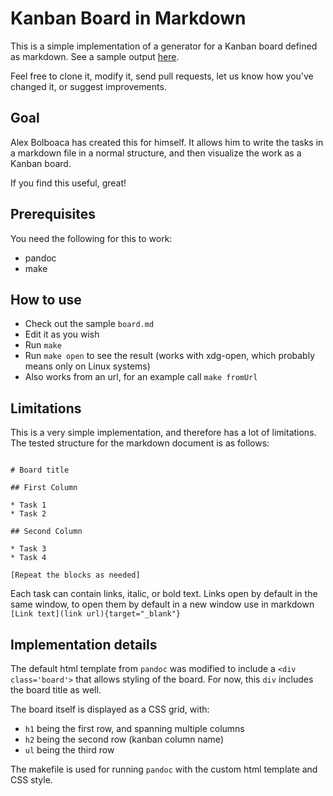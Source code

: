 # Kanban Board in Markdown

This is a simple implementation of a generator for a Kanban board defined as markdown. See a sample output [here](https://htmlpreview.github.io/?https://raw.githubusercontent.com/MozaicWorks/KanbanBoardInMarkdown/master/sample/board.html). 

Feel free to clone it, modify it, send pull requests, let us know how you've changed it, or suggest improvements.

## Goal

Alex Bolboaca has created this for himself. It allows him to write the tasks in a markdown file in a normal structure, and then visualize the work as a Kanban board.

If you find this useful, great!

## Prerequisites

You need the following for this to work:

* pandoc
* make

## How to use

* Check out the sample `board.md`
* Edit it as you wish
* Run `make`
* Run `make open` to see the result (works with xdg-open, which probably means only on Linux systems)
* Also works from an url, for an example call `make fromUrl`

## Limitations

This is a very simple implementation, and therefore has a lot of limitations. The tested structure for the markdown document is as follows:

~~~

# Board title

## First Column

* Task 1
* Task 2

## Second Column

* Task 3
* Task 4

[Repeat the blocks as needed]
~~~

Each task can contain links, italic, or bold text. Links open by default in the same window, to open them by default in a new window use in markdown `[Link text](link url){target="_blank"}`

## Implementation details

The default html template from `pandoc` was modified to include a `<div class='board'>` that allows styling of the board. For now, this `div` includes the board title as well.

The board itself is displayed as a CSS grid, with:

* `h1` being the first row, and spanning multiple columns
* `h2` being the second row (kanban column name)
* `ul` being the third row

The makefile is used for running `pandoc` with the custom html template and CSS style.

